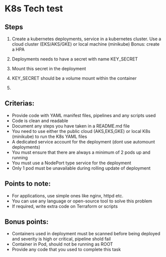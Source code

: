 # K8s Tech test

## Steps

1. Create a kubernetes deployments, service in a kubernetes cluster. Use a cloud cluster (EKS/AKS/GKE) or local machine (minikube)
Bonus: create a HPA

2. Deployments needs to have a secret with name KEY_SECRET

3. Mount this secret in the deployment

4. KEY_SECRET should be a volume mount within the container

5. 


## Criterias:

- Provide code with YAML manifest files, pipelines and any scripts used
- Code is clean and readable
- Document any steps you have taken in a README.md file
- You need to use either the public cloud (AKS,EKS,GKE) or local K8s (minikube) to run the K8s YAML files
- A dedicated service account for the deployment (dont use automount deployments)
- You must ensure that there are always a minimum of 2 pods up and running
- You must use a NodePort type service for the deployment
- Only 1 pod must be unavailable during rolling update of deployment


## Points to note:
- For applications, use simple ones like nginx, httpd etc.
- You can use any language or open-source tool to solve this problem
- If required, write extra code on Terraform or scripts

## Bonus points:

- Containers used in deployment must be scanned before being deployed and severity is high or critical, pipeline shold fail
- Container in Pod, should not be running as ROOT
- Provide any code that you used to complete this task
